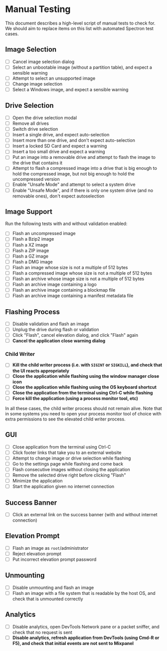 Manual Testing
==============

This document describes a high-level script of manual tests to check for. We
should aim to replace items on this list with automated Spectron test cases.

Image Selection
---------------

- [ ] Cancel image selection dialog
- [ ] Select an unbootable image (without a partition table), and expect a
  sensible warning
- [ ] Attempt to select an unsupported image
- [ ] Change image selection
- [ ] Select a Windows image, and expect a sensible warning

Drive Selection
---------------

- [ ] Open the drive selection modal
- [ ] Remove all drives
- [ ] Switch drive selection
- [ ] Insert a single drive, and expect auto-selection
- [ ] Insert more than one drive, and don't expect auto-selection
- [ ] Insert a locked SD Card and expect a warning
- [ ] Insert a too small drive and expect a warning
- [ ] Put an image into a removable drive and attempt to flash the image to the
  drive that contains it
- [ ] Attempt to flash a compressed image into a drive that is big enough to
  hold the compressed image, but not big enough to hold the uncompressed
  version
- [ ] Enable "Unsafe Mode" and attempt to select a system drive
- [ ] Enable "Unsafe Mode", and if there is only one system drive (and no
  removable ones), don't expect autoselection

Image Support
-------------

Run the following tests with and without validation enabled:

- [ ] Flash an uncompressed image
- [ ] Flash a Bzip2 image
- [ ] Flash a XZ image
- [ ] Flash a ZIP image
- [ ] Flash a GZ image
- [ ] Flash a DMG image
- [ ] Flash an image whose size is not a multiple of 512 bytes
- [ ] Flash a compressed image whose size is not a multiple of 512 bytes
- [ ] Flash an archive whose image size is not a multiple of 512 bytes
- [ ] Flash an archive image containing a logo
- [ ] Flash an archive image containing a blockmap file
- [ ] Flash an archive image containing a manifest metadata file

Flashing Process
----------------

- [ ] Disable validation and flash an image
- [ ] Unplug the drive during flash or validation
- [ ] Click "Flash", cancel elevation dialog, and click "Flash" again
- [ ] **Cancel the application close warning dialog**

### Child Writer

- [ ] **Kill the child writer process (i.e. with `SIGINT` or `SIGKILL`), and
  check that the UI reacts appropriately**
- [ ] **Close the application while flashing using the window manager close
  icon**
- [ ] **Close the application while flashing using the OS keyboard shortcut**
- [ ] **Close the application from the terminal using Ctrl-C while flashing**
- [ ] **Force kill the application (using a process monitor tool, etc)**

In all these cases, the child writer process should not remain alive. Note that
in some systems you need to open your process monitor tool of choice with extra
permissions to see the elevated child writer process.

GUI
----

- [ ] Close application from the terminal using Ctrl-C
- [ ] Click footer links that take you to an external website
- [ ] Attempt to change image or drive selection while flashing
- [ ] Go to the settings page while flashing and come back
- [ ] Flash consecutive images without closing the application
- [ ] Remove the selected drive right before clicking "Flash"
- [ ] Minimize the application
- [ ] Start the application given no internet connection

Success Banner
--------------

- [ ] Click an external link on the success banner (with and without internet
  connection)

Elevation Prompt
----------------

- [ ] Flash an image as `root`/administrator
- [ ] Reject elevation prompt
- [ ] Put incorrect elevation prompt password

Unmounting
----------

- [ ] Disable unmounting and flash an image
- [ ] Flash an image with a file system that is readable by the host OS, and
  check that is unmounted correctly

Analytics
---------

- [ ] Disable analytics, open DevTools Network pane or a packet sniffer, and
  check that no request is sent
- [ ] **Disable analytics, refresh application from DevTools (using Cmd-R or
  F5), and check that initial events are not sent to Mixpanel**
